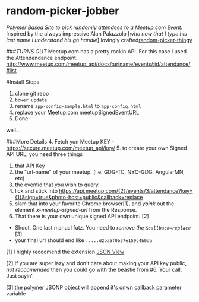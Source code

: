 random-picker-jobber
====================
*Polymer Based Site to pick randomly attendees to a Meetup.com Event.* Inspired by the always impressive Alan Palazzolo [_who now that I type his last name I understand his gh handle_] lovingly crafted[random-picker-thingy](https://github.com/zzolo/random-picker-thingy)

###_TURNS OUT_ 
Meetup.com has a pretty rockin API.  For this case I used the Attendendance endpoint. http://www.meetup.com/meetup_api/docs/:urlname/events/:id/attendance/#list  

#Install Steps 
 1. clone git repo
 2. `bower update`
 3. rename `app-config-sample.html` to `app-config.html`
 4. replace your Meetup.com meetupSignedEventURL
 5. Done

well...

###More Details
 4. Fetch yon Meetup KEY - https://secure.meetup.com/meetup_api/key/
 5. to create your own Signed API URL, you need three things 
   1. that API Key 
   2. the "url-name" of your meetup.  (i.e. GDG-TC, NYC-GDG, AngularMN, etc) 
   3. the eventid that you wish to query.
 6. lick and stick into https://api.meetup.com/{2}/events/3/attendance?key={1}&sign=true&photo-host=public&callback=replace
 7. slam that into your favorite Chrome browser[1],  and _yoink_ out the element *x-meetup-signed-url* from the Response.  
 8. That there is your own unique signed API endpoint. [2]
   - Shoot.  One last manual futz.  You need to *remove the `&callback=replace`* [3]
   - your final url should end like `.....d2ba5f0b37e159c4b0da`


[1] I highly reccomend the extension [JSON View](https://chrome.google.com/webstore/detail/jsonview/chklaanhfefbnpoihckbnefhakgolnmc)

[2] If you are super lazy and don't care about making your API key public, *not reccomended* then you could go with the beastie from #6.  Your call.  Just sayin'.

[3] the polymer JSONP object will append it's onwn callback parameter variable
